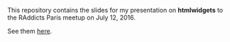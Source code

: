 This repository contains the slides for my presentation on **htmlwidgets** to the RAddicts Paris meetup on July 12, 2016.

See them [here](https://tutuchan.github.io/raddicts_htmlwidgets/).
